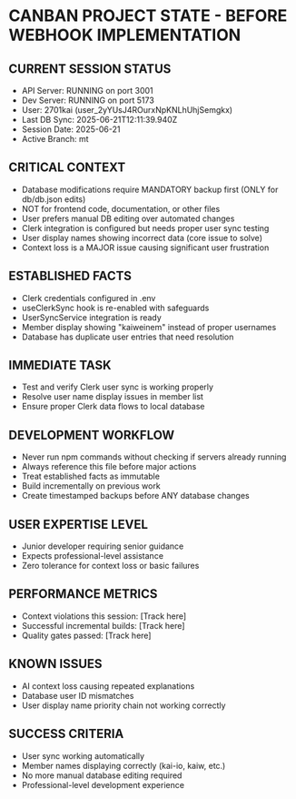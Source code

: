 # CANBAN PROJECT STATE - BEFORE WEBHOOK IMPLEMENTATION

## CURRENT SESSION STATUS
- API Server: RUNNING on port 3001
- Dev Server: RUNNING on port 5173
- User: 2701kai (user_2yYUsJ4ROurxNpKNLhUhjSemgkx)
- Last DB Sync: 2025-06-21T12:11:39.940Z
- Session Date: 2025-06-21
- Active Branch: mt

## CRITICAL CONTEXT
- Database modifications require MANDATORY backup first (ONLY for db/db.json edits)
- NOT for frontend code, documentation, or other files
- User prefers manual DB editing over automated changes
- Clerk integration is configured but needs proper user sync testing
- User display names showing incorrect data (core issue to solve)
- Context loss is a MAJOR issue causing significant user frustration

## ESTABLISHED FACTS
- Clerk credentials configured in .env
- useClerkSync hook is re-enabled with safeguards
- UserSyncService integration is ready
- Member display showing "kaiweinem" instead of proper usernames
- Database has duplicate user entries that need resolution

## IMMEDIATE TASK
- Test and verify Clerk user sync is working properly
- Resolve user name display issues in member list
- Ensure proper Clerk data flows to local database

## DEVELOPMENT WORKFLOW
- Never run npm commands without checking if servers already running
- Always reference this file before major actions
- Treat established facts as immutable
- Build incrementally on previous work
- Create timestamped backups before ANY database changes

## USER EXPERTISE LEVEL
- Junior developer requiring senior guidance
- Expects professional-level assistance
- Zero tolerance for context loss or basic failures

## PERFORMANCE METRICS
- Context violations this session: [Track here]
- Successful incremental builds: [Track here]
- Quality gates passed: [Track here]

## KNOWN ISSUES
- AI context loss causing repeated explanations
- Database user ID mismatches
- User display name priority chain not working correctly

## SUCCESS CRITERIA
- User sync working automatically
- Member names displaying correctly (kai-io, kaiw, etc.)
- No more manual database editing required
- Professional-level development experience